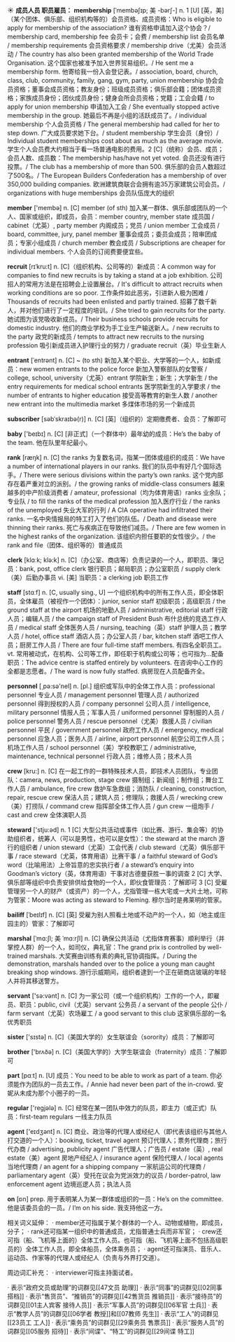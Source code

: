 ☀ <span class="category">**成员人员 职员雇员：**</span>
<span class="vocabulary">**membership**</span> [ˈmembəʃɪp; 美 -bərʃ-]
<span class="definition">n. 1 [U] [英，美]（某个团体、俱乐部、组织机构等的）会员资格、成员资格：</span>Who is eligible to apply for membership of the association? 谁有资格申请加入这个协会？/ membership card, membership fee 会员卡；会费 / membership list 会员名单 / membership requirements 会员资格要求 / membership drive（尤美）会员活动 / The country has also been granted membership of the World Trade Organisation. 这个国家也被准予加入世界贸易组织。/ He sent me a membership form. 他寄给我一份入会登记表。/ association, board, church, class, club, community, family, gang, gym, party, union membership 协会会员资格；董事会成员资格；教友身份；班级成员资格；俱乐部会籍；团体成员资格；家族成员身份；团伙成员身份；健身会所会员资格；党籍；工会会籍 / to apply for union membership 申请加入工会 / She eventually stopped active membership in the group. 她最后不再是小组的活跃成员了。/ individual membership 个人会员资格 / The general membership had called for her to step down. 广大成员要求她下台。/ student membership 学生会员（身份）/ Individual student memberships cost about as much as the average movie.学生个人会员费大约相当于看一场普通电影的费用。<span class="definition">2 [C]（统称）会员、成员；会员人数、成员数：</span>The membership has/have not yet voted. 会员还没有进行投票。/ The club has a membership of more than 500. 俱乐部的会员人数超过了500名。/ The European Builders Confederation has a membership of over 350,000 building companies. 欧洲建筑商联合会拥有逾35万家建筑公司会员。/ organizations with huge memberships 会员队伍庞大的组织

<span class="vocabulary">**member**</span> ['membə] 
<span class="definition">n. [C] member (of sth) 加入某一群体、俱乐部或团队的一个人、国家或组织，即成员，会员：</span>member country, member state 成员国 / cabinet（尤英）, party member 内阁成员；党员 / union member 工会成员 / board, committee, jury, panel member 董事会成员；委员会成员；陪审团成员；专家小组成员 / church member 教会成员 / Subscriptions are cheaper for individual members. 个人会员的订阅费要便宜些。
           
<span class="vocabulary">**recruit**</span> [rɪˈkru:t]
<span class="definition">n. [C]（组织机构、公司等的）新成员：</span>A common way for companies to find new recruits is by taking a stand at a job exhibition. 公司招人的常用方法是在招聘会上设置展台。/ It's difficult to attract recruits when working conditions are so poor. 工作条件如此恶劣，引进新人极为困难 / Thousands of recruits had been enlisted and partly trained. 招募了数千新人，并对他们进行了一定程度的培训。/ She tried to gain recruits for the party. 她试图为该党吸收新成员。/ Their business schools provide recruits for domestic industry. 他们的商业学校为手工业生产输送新人。/ new recruits to the party 政党的新成员 / tempts to attract new recruits to the nursing profession 吸引新成员进入护理行业的努力 / graduate recruit（英）毕业生新人
           
<span class="vocabulary">**entrant**</span> [ˈentrənt]
<span class="definition">n. [C] ~ (to sth) 新加入某个职业、大学等的一个人，如新成员：</span>new women entrants to the police force 新加入警察部队的女警察 / college, school, university（尤英）entrant 学院新生；新生；大学新生 / the entry requirements for medical school entrants 医学院新生的入学要求 / the number of entrants to higher education 接受高等教育的新生人数 / another new entrant into the multimedia market 多煤体市场的另一个新成员

<span class="vocabulary">**subscriber**</span> [səbˈskraɪbə(r)]
<span class="definition">n. [C] [英]（组织的）定期缴费者、会员：</span>了解即可

<span class="vocabulary">**baby**</span> ['beɪbɪ] 
<span class="definition">n. [C] [非正式]（一个群体中）最年幼的成员：</span>He’s the baby of the team. 他在队里年纪最小。

<span class="vocabulary">**rank**</span> [ræŋk] 
<span class="definition">n. [C] the ranks 为复数名词，指某一团体或组织的成员：</span>We have a number of international players in our ranks. 我们的队员中有好几个国际选手。/ There were serious divisions within the party’s own ranks. 这个党内部存在着严重对立的派别。/ the growing ranks of middle-class consumers 越来越多的中产阶级消费者 / amateur, professional（均为体育用语）ranks 业余队；专业队 / to fill the ranks of the medical profession 加入医疗行业 / the ranks of the unemployed 失业大军的行列 / A CIA operative had infiltrated their ranks. 一名中央情报局的特工打入了他们的队伍。/ Death and disease were thinning their ranks. 死亡与疾病正在导致他们减员。/ There are few women in the highest ranks of the organization. 该组织内担任要职的女性很少。/ the rank and file（团体、组织等的）普通成员

<span class="vocabulary">**clerk**</span> [klɑːk; klə:k] 
<span class="definition">n. [C]（办公室、商店等）负责记录的一个人，即职员、簿记员：</span>bank, post, office clerk 银行职员；邮局职员；办公室职员 / supply clerk（美）后勤办事员 <span class="definition">vi. [美] 当职员：</span>a clerking job 职员工作  

<span class="vocabulary">**staff**</span> [stɑːf] 
<span class="definition">n. [C, usually sing., U] 一个组织机构中的所有工作人员，即全体职员，全体雇员（被视作一个团体）：</span>junior, senior staff 初级职员；高级职员 / the ground staff at the airport 机场的地勤人员 / administrative, editorial staff 行政人员；编辑人员 / the campaign staff of President Bush 布什总统的竞选工作人员 / medical staff 全体医务人员 / nursing, teaching（英）staff 护理人员；教学人员 / hotel, office staff 酒店人员；办公室人员 / bar, kitchen staff 酒吧工作人员；厨房工作人员 / There are four full-time staff members. 有四名全职员工。<span class="definition">vt. 常用被动式，在机构、公司等工作，即任职于机构或公司等；也可指为…配备职员：</span>The advice centre is staffed entirely by volunteers. 在咨询中心工作的全都是志愿者。/ The ward is now fully staffed. 病房现在人员配备齐全。

<span class="vocabulary">**personnel**</span> [͵pə:sə'nel] 
<span class="definition">n. [pl.] 组织或军队中的全体工作人员：</span>professional personnel 专业人员 / management personnel 管理人员 / authorized personnel 得到授权的人员 / company personnel 公司人员 / intelligence, military personnel 情报人员；军事人员 / uniformed personnel 穿制服的人员 / police personnel 警务人员 / rescue personnel（尤美）救援人员 / civilian personnel 平民 / government personnel 政府工作人员 / emergency, medical personnel 应急人员；医务人员 / airline, airport personnel 航空公司工作人员；机场工作人员 / school personnel（美）学校教职工 / administrative, maintenance, technical personnel 行政人员；维修人员；技术人员

<span class="vocabulary">**crew**</span> [kru:] 
<span class="definition">n. [C] 在一起工作的一群特殊技术人员，即技术人员团队，专业团队：</span>camera, news, production, stage crew 摄制组；新闻组；制作组；舞台工作人员 / ambulance, fire crew 救护车急救组；消防队 / cleaning, construction, repair, rescue crew 保洁人员；建筑人员；修理队；救援人员 / wrecking crew（美）打捞队 / command crew 指挥部全体工作人员 / gun crew 一组炮手 / cast and crew 全体演职人员

<span class="vocabulary">**steward**</span> ['stju:əd] 
<span class="definition">n. 1 [C] 大型公共活动或事件（如比赛、游行、集会等）的协助组织者，统筹人（可以是男性，也可以是女性）：</span>the steward at the march 游行的组织者 / union steward（尤英）工会代表 / club steward（尤英）俱乐部干事 / race steward（尤英，体育用语）比赛干事 / a faithful steward of God’s word（比喻用法）上帝旨意的忠实执行者 / a steward’s enquiry into Goodman’s victory（英，体育用语）干事对古德曼获胜一事的调查 <span class="definition">2 [C] 大学、俱乐部等组织中负责安排供给食物的一个人，即伙食管理员：</span>了解即可 <span class="definition">3 [C] 受雇管理另一个人的财产（或资产）的一个人，尤指管理一栋大宅或一大片土地，可称为管家：</span>Moore was acting as steward to Fleming. 穆尔当时是弗莱明的管家。
                      
<span class="vocabulary">**bailiff**</span> [ˈbeɪlɪf]
<span class="definition">n. [C] [英] 受雇为别人照看土地或不动产的一个人，如（地主或庄园主的）管家：</span>了解即可
 
<span class="vocabulary">**marshal**</span> [ˈmɑ:ʃl; 美 ˈmɑ:rʃl]
<span class="definition">n. [C] 确保公共活动（尤指体育赛事）顺利举行（并掌控人群）的一个人，如司仪，典礼官：</span>The grand prix is controlled by well-trained marshals. 大奖赛由训练有素的典礼官协调指挥。/ During the demonstration, marshals handed over to the police a young man caught breaking shop windows. 游行示威期间，组织者逮到一个正在砸商店玻璃的年轻人并将其移送警方。

<span class="vocabulary">**servant**</span> ['sə:vənt] 
<span class="definition">n. [C] 为一家公司（或一个组织机构）工作的一个人，即雇员、职员：</span>public, civil（尤英）servant 公务员 / a servant of the people 公仆 / farm servant（尤英）农场雇工 / a good servant to this club 这家俱乐部的一名优秀职员

<span class="vocabulary">**sister**</span> ['sɪstə] 
<span class="definition">n. [C]（美国大学的）女生联谊会（sorority）成员：</span>了解即可

<span class="vocabulary">**brother**</span> ['brʌðə] 
<span class="definition">n. [C]（美国大学的）大学生联谊会（fraternity）成员：</span>了解即可

<span class="vocabulary">**part**</span> [pɑːt] 
<span class="definition">n. [U] 成员：</span>You need to be able to work as part of a team. 你必须能作为团队的一员去工作。/ Annie had never been part of the in-crowd. 安妮从未成为那个小圈子的一员。

<span class="vocabulary">**regular**</span> ['reɡjələ] 
<span class="definition">n. [C] 经常在某一团队中效力的队员，即主力（或正式）队员：</span>first-team regulars 一线主力队员

<span class="vocabulary">**agent**</span> ['eɪdӡənt] 
<span class="definition">n. [C] 商业、政治等的代理人或经纪人（即代表该组织与其他人打交道的一个人）：</span>booking, ticket, travel agent 预订代理人；票务代理商；旅行代办商 / advertising, publicity agent 广告代理人；广告员 / estate（英）, real estate（美）agent 房地产经纪人 / insurance agent 保险代理人 / local agents 当地代理商 / an agent for a shipping company 一家航运公司的代理商 / parliamentary agent（英）受托在议会为党派效力的议员 / border-patrol, law enforcement agent 边境巡逻人员；执法人员

<span class="vocabulary">**on**</span> [ɒn] 
<span class="definition">prep. 用于表明某人为某一群体或组织的一员：</span>He’s on the committee. 他是该委员会的一员。/ I’m on his side. 我支持他这一方。

相关词义延伸：
· member还可指属于某个群体的一个人、动物或植物，即成员，分子；
· rank还可指某一组织中的普通成员，尤指普通士兵而非军官；
· crew还可指（船、飞机等上面的）全体工作人员。也可指（船、飞机等上面不包括高级职员的）全体工作人员，即全体船员，全体乘务员；
· agent还可指演员、音乐人、运动员、作家等的代理人或经纪人（负责与外界打交道）。

周边词汇补充：
· interviewer可指主持面试者。

· 表示“政府文员或助理”的词群见[[47文员 助理]]
· 表示“同事”的词群见[[02同事 搭档]]
· 表示“售货员”、“推销员”的词群见[[42售货员 推销员]]
· 表示“接待员”的词群见[[01主人宾客 接待人员]]
· 表示“军事人员”的词群见[[06军官 士兵]]
· 表示“教学人员”的词群见[[06学者 教授]]和[[07教师 先生]]
· 表示“工人”的词群见[[23员工 工人]]
· 表示“乘务员”的词群见[[29乘务员 售票员]]
· 表示“服务人员”的词群见[[05服务 招待]]
· 表示“间谍”、“特工”的词群见[[29间谍 特工]]
